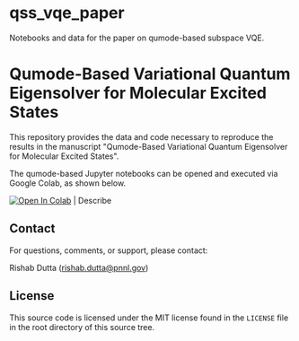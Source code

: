 # qss_vqe_paper
Notebooks and data for the paper on qumode-based subspace VQE.


# Qumode-Based Variational Quantum Eigensolver for Molecular Excited States

This repository provides the data and code necessary to reproduce the results in the manuscript "Qumode-Based Variational Quantum Eigensolver for Molecular Excited States".

The qumode-based Jupyter notebooks can be opened and executed via Google Colab, as shown below. 

[![Open In Colab](https://colab.research.google.com/assets/colab-badge.svg)](https://colab.research.google.com/github/rishabdchem/qss_vqe_paper/blob/main/ecd_vqe_h2mol.ipynb) | Describe


## Contact <a name="contact"></a>

For questions, comments, or support, please contact:

Rishab Dutta (rishab.dutta@pnnl.gov)

## License <a name="license"></a>

This source code is licensed under the MIT license found in the `LICENSE` file
in the root directory of this source tree.


